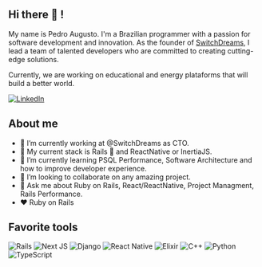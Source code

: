 ## Hi there :wave: !

My name is Pedro Augusto. I'm a Brazilian programmer with a passion for software development and innovation. 
As the founder of [SwitchDreams](https://switchdreams.com.br/), I lead a team of talented developers who are committed to creating cutting-edge solutions.

Currently, we are working on educational and energy plataforms that will build a better world.

[![LinkedIn](https://img.shields.io/badge/linkedin-%230077B5.svg?style=for-the-badge&logo=linkedin&logoColor=white)](https://www.linkedin.com/in/pedro-augusto-ramalho-duarte-1a12b458/)

## About me
- 🔭 I’m currently working at @SwitchDreams as CTO.
- 🧰 My current stack is Rails 🚆 and ReactNative or InertiaJS.
- 🌱 I’m currently learning PSQL Performance, Software Architecture and how to improve developer experience.
- 👯 I’m looking to collaborate on any amazing project.
- 💬 Ask me about Ruby on Rails, React/ReactNative, Project Managment, Rails Performance.
- ♥️  Ruby on Rails

## Favorite tools

![Rails](https://img.shields.io/badge/rails-%23CC0000.svg?style=for-the-badge&logo=ruby-on-rails&logoColor=white)
![Next JS](https://img.shields.io/badge/Next-black?style=for-the-badge&logo=next.js&logoColor=white)
![Django](https://img.shields.io/badge/django-%23092E20.svg?style=for-the-badge&logo=django&logoColor=white)
![React Native](https://img.shields.io/badge/react_native-%2320232a.svg?style=for-the-badge&logo=react&logoColor=%2361DAFB)
![Elixir](https://img.shields.io/badge/elixir-%234B275F.svg?style=for-the-badge&logo=elixir&logoColor=white)
![C++](https://img.shields.io/badge/c++-%2300599C.svg?style=for-the-badge&logo=c%2B%2B&logoColor=white)
![Python](https://img.shields.io/badge/python-%2314354C.svg?style=for-the-badge&logo=python&logoColor=white)
![TypeScript](https://img.shields.io/badge/typescript-%23007ACC.svg?style=for-the-badge&logo=typescript&logoColor=white)

